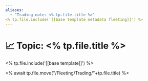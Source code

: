 ```yaml
---
aliases: 
  - "Trading note: <% tp.file.title %>"
<% tp.file.include('[[base template metadata fleeting]]') %>
---
```


# 📈 Topic: <% tp.file.title %>

<% tp.file.include('[[base template]]') %>



<% await tp.file.move("/Fleeting/Trading/"+tp.file.title) %>

